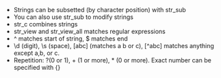 * Strings can be subsetted (by character position) with str_sub
* You can also use str_sub to modify strings
* str_c combines strings
* str_view and str_view_all matches regular expressions
* ^ matches start of string, $ matches end
* \d (digit), \s (space), [abc] (matches a b or c), [^abc] matches anything except a,b, or c.
* Repetition: ?(0 or 1), + (1 or more), * (0 or more). Exact number can be specified with {}
